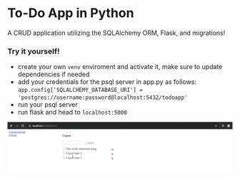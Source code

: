 # To-Do App in Python
A CRUD application utilizing the SQLAlchemy ORM, Flask, and migrations!

### Try it yourself!

- create your own `venv` enviroment and activate it, make sure to update dependencies if needed 
- add your credentials for the psql server in app.py as follows:
`app.config['SQLALCHEMY_DATABASE_URI'] = 'postgres://username:password@localhost:5432/todoapp'`
- run your psql server 
- run flask and head to `localhost:5000`

![](preview.jpeg)

